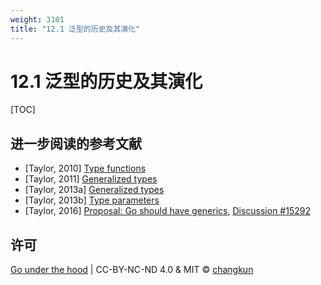 ```yaml
---
weight: 3101
title: "12.1 泛型的历史及其演化"
---
```


# 12.1 泛型的历史及其演化

[TOC]

## 进一步阅读的参考文献

- [Taylor, 2010] [Type functions](https://go.googlesource.com/proposal/+/master/design/15292/2010-06-type-functions.md)
- [Taylor, 2011] [Generalized types](https://go.googlesource.com/proposal/+/master/design/15292/2011-03-gen.md)
- [Taylor, 2013a] [Generalized types](https://go.googlesource.com/proposal/+/master/design/15292/2013-10-gen.md)
- [Taylor, 2013b] [Type parameters](https://go.googlesource.com/proposal/+/master/design/15292/2013-12-type-params.md)
- [Taylor, 2016] [Proposal: Go should have generics](https://go.googlesource.com/proposal/+/master/design/15292-generics.md), [Discussion #15292](https://golang.org/issue/15292)

## 许可

[Go under the hood](https://github.com/changkun/go-under-the-hood) | CC-BY-NC-ND 4.0 & MIT &copy; [changkun](https://changkun.de)
